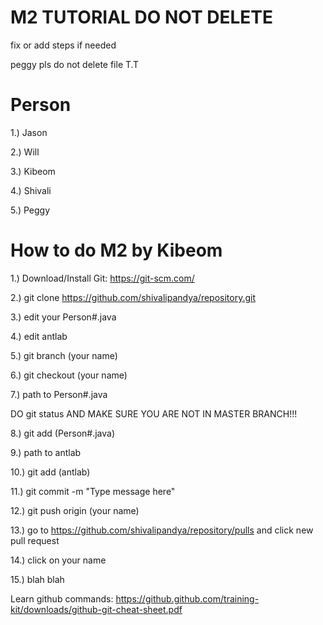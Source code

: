 # M2 TUTORIAL DO NOT DELETE
fix or add steps if needed

peggy pls do not delete file T.T



# Person #
1.) Jason

2.) Will

3.) Kibeom

4.) Shivali

5.) Peggy


# How to do M2 by Kibeom
1.) Download/Install Git: https://git-scm.com/

2.) git clone https://github.com/shivalipandya/repository.git

3.) edit your Person#.java

4.) edit antlab

5.) git branch (your name)

6.) git checkout (your name)

7.) path to Person#.java

DO git status AND MAKE SURE YOU ARE NOT IN MASTER BRANCH!!!

8.) git add (Person#.java)

9.) path to antlab

10.) git add (antlab)

11.) git commit -m "Type message here"

12.) git push origin (your name)

13.) go to https://github.com/shivalipandya/repository/pulls and click new pull request

14.) click on your name

15.) blah blah 

Learn github commands: https://github.github.com/training-kit/downloads/github-git-cheat-sheet.pdf
